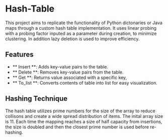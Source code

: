 # Hash-Table

This project aims to replicate the functionality of Python dictonaries or Java maps through a custom hash table implementation. It uses linear probing with a probing factor inputed as a parameter during creation, to minimize clustering. In addition lazy deletion is used to improve efficiency.

## Features
- ** Insert **: Adds key-value pairs to the table.
- ** Delete **: Removes key-value pairs from the table.
- ** Get **: Returns value associated with a specific key,
- ** To_list **: Converts contents of table into list for easy visualization.

## Hashing Technique 

The hash table utilizes prime numbers for the size of the array to reduce collisons and create a wide spread distribution of items. The inital array size is 11. Each time the mapping reaches a size of half capacity from insertions, the size is doubled and then the closest prime number is used before re-hashing.

